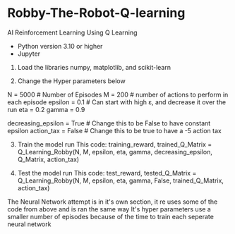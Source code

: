# Robby-The-Robot-Q-learning
AI Reinforcement Learning Using Q Learning
* Python version 3.10 or higher
* Jupyter
1. Load the libraries numpy, matplotlib, and scikit-learn 

2. Change the Hyper parameters below 

N = 5000 # Number of Episodes
M = 200 # number of actions to perform in each episode
epsilon = 0.1 # Can start with high ε, and decrease it over the run
eta = 0.2
gamma = 0.9

decreasing_epsilon = True # Change this to be False to have constant epsilon
action_tax = False # Change this to be true to have a -5 action tax

3. Train the model 
run This code:
training_reward, trained_Q_Matrix = Q_Learning_Robby(N, M, epsilon, eta, gamma, decreasing_epsilon, Q_Matrix, action_tax)

4. Test the model
run This code:
test_reward, tested_Q_Matrix = Q_Learning_Robby(N, M, epsilon, eta, gamma, False, trained_Q_Matrix, action_tax)

The Neural Network attempt is in it's own section, it re uses some of the code from above and is ran the same way
It's hyper parameters use a smaller number of episodes because of the time to train each seperate neural network
